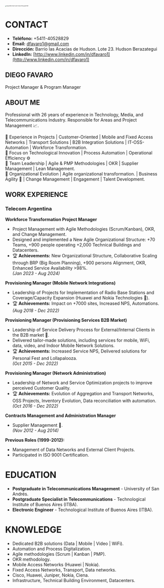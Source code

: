 <img title="" src="file:///C:/Users/Diego/Pictures/Typedown/7ebe0086-60d1-4c90-9dfd-917acbd07381.png" alt="7ebe0086-60d1-4c90-9dfd-917acbd07381" style="zoom:25%;" data-align="inline">                                                                                           

# CONTACT

- **Teléfono:** +5411-40528829  
- **Email:** dfavaro1@gmail.com  
- **Dirección:** Barrio las Acacias de Hudson. Lote 23. Hudson Berazategui  
- **LinkedIn:** [http://www.linkedin.com/in/dfavaro1](http://www.linkedin.com/in/dfavaro1)  

## DIEGO FAVARO

Project Manager & Program Manager

## ABOUT ME

Professional with 26 years of experience in Technology, Media, and Telecommunications Industry. Responsible for Areas and Project Management 📈.  

💪 Experience in Projects | Customer-Oriented | Mobile and Fixed Access Networks | Transport Solutions | B2B Integration Solutions | IT-OSS-Automation | Workforce Transformation.  
💪 Focus on Technological Innovation | Process Automation | Operational Efficiency ⚙  
💪 Team Leadership | Agile & PMP Methodologies | OKR | Supplier Management | Lean Management.  
💪 Organizational Evolution | Agile organizational transformation. | Business Agility 🔄 | Change Management | Engagement | Talent Development.  

## WORK EXPERIENCE

### Telecom Argentina

**Workforce Transformation Project Manager**  

- Project Management with Agile Methodologies (Scrum/Kanban), OKR, and Change Management.  
- Designed and implemented a New Agile Organizational Structure: +70 Teams, +900 people operating +2,000 Technical Buildings and Datacenters.  
- 🏆 **Achievements:** New Organizational Structure, Collaborative Scaling through BRP (Big Room Planning), +900 persons Alignment, OKR, Enhanced Service Availability >98%.  
  *(Jan 2023 - Aug 2024)*  

**Provisioning Manager (Mobile Network Integrations)**  

- Leadership of Projects for Implementation of Radio Base Stations and Coverage/Capacity Expansion (Huawei and Nokia Technologies 📱).  
- 🏆 **Achievements:** Impact on +7000 sites, Increased NPS, Automations.  
  *(Aug 2018 - Dec 2022)*  

**Provisioning Manager (Provisioning Services B2B Market)**  

- Leadership of Service Delivery Process for External/Internal Clients in the B2B market 💼.  
- Delivered tailor-made solutions, including services for mobile, WiFi, data, video, and Indoor Mobile Network Solutions.  
- 🏆 **Achievements:** Increased Service NPS, Delivered solutions for Personal Fest and Lollapalooza.  
  *(Oct 2015 - Dec 2022)*  

**Provisioning Manager (Network Administration)**  

- Leadership of Network and Service Optimization projects to improve perceived Customer Quality.  
- 🏆 **Achievements:** Evolution of Aggregation and Transport Networks, OSS Projects, Inventory Evolution, Data reconciliation with automation.  
  *(Oct 2016 - Dec 2022)*  

**Contracts Management and Administration Manager**  

- Supplier Management 🤝.  
  *(Nov 2012 - Aug 2014)*  

**Previous Roles (1999-2012):**  

- Management of Data Networks and External Client Projects.  
- Participated in ISO 9001 Certification.  

# EDUCATION

- **Postgraduate in Telecommunications Management** - University of San Andrés.  
- **Postgraduate Specialist in Telecommunications** - Technological Institute of Buenos Aires (ITBA).  
- **Electronic Engineer** - Technological Institute of Buenos Aires (ITBA).  

# KNOWLEDGE

- Dedicated B2B solutions (Data | Mobile | Video | WiFi).  
- Automation and Process Digitalization.  
- Agile methodologies (Scrum | Kanban | PMP).  
- OKR methodology.  
- Mobile Access Networks (Huawei | Nokia).  
- Fixed Access Networks, Transport, Data networks.  
- Cisco, Huawei, Juniper, Nokia, Ciena.  
- Infrastructure, Technical Building Environment, Datacenters.  
